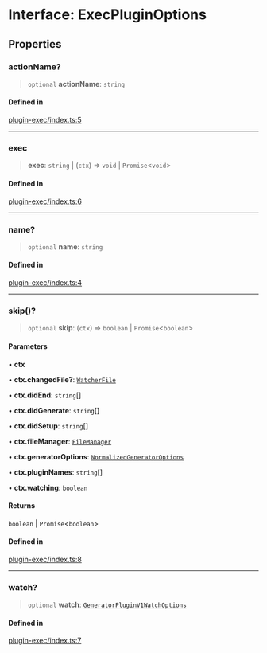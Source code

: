 # Interface: ExecPluginOptions

## Properties

### actionName?

> `optional` **actionName**: `string`

#### Defined in

[plugin-exec/index.ts:5](https://github.com/andreisergiu98/baeta/blob/4c16a2c8fa14b6d48e42b6a2c2893542bd64b987/packages/plugin-exec/index.ts#L5)

***

### exec

> **exec**: `string` \| (`ctx`) => `void` \| `Promise`\<`void`\>

#### Defined in

[plugin-exec/index.ts:6](https://github.com/andreisergiu98/baeta/blob/4c16a2c8fa14b6d48e42b6a2c2893542bd64b987/packages/plugin-exec/index.ts#L6)

***

### name?

> `optional` **name**: `string`

#### Defined in

[plugin-exec/index.ts:4](https://github.com/andreisergiu98/baeta/blob/4c16a2c8fa14b6d48e42b6a2c2893542bd64b987/packages/plugin-exec/index.ts#L4)

***

### skip()?

> `optional` **skip**: (`ctx`) => `boolean` \| `Promise`\<`boolean`\>

#### Parameters

• **ctx**

• **ctx.changedFile?**: [`WatcherFile`](../../generator/interfaces/WatcherFile.md)

• **ctx.didEnd**: `string`[]

• **ctx.didGenerate**: `string`[]

• **ctx.didSetup**: `string`[]

• **ctx.fileManager**: [`FileManager`](../../generator-sdk/classes/FileManager.md)

• **ctx.generatorOptions**: [`NormalizedGeneratorOptions`](../../generator-sdk/interfaces/NormalizedGeneratorOptions.md)

• **ctx.pluginNames**: `string`[]

• **ctx.watching**: `boolean`

#### Returns

`boolean` \| `Promise`\<`boolean`\>

#### Defined in

[plugin-exec/index.ts:8](https://github.com/andreisergiu98/baeta/blob/4c16a2c8fa14b6d48e42b6a2c2893542bd64b987/packages/plugin-exec/index.ts#L8)

***

### watch?

> `optional` **watch**: [`GeneratorPluginV1WatchOptions`](../../generator-sdk/type-aliases/GeneratorPluginV1WatchOptions.md)

#### Defined in

[plugin-exec/index.ts:7](https://github.com/andreisergiu98/baeta/blob/4c16a2c8fa14b6d48e42b6a2c2893542bd64b987/packages/plugin-exec/index.ts#L7)
